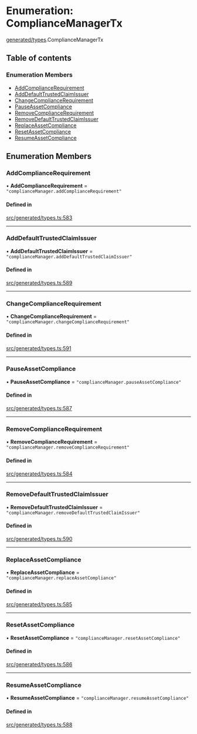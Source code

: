 # Enumeration: ComplianceManagerTx

[generated/types](../wiki/generated.types).ComplianceManagerTx

## Table of contents

### Enumeration Members

- [AddComplianceRequirement](../wiki/generated.types.ComplianceManagerTx#addcompliancerequirement)
- [AddDefaultTrustedClaimIssuer](../wiki/generated.types.ComplianceManagerTx#adddefaulttrustedclaimissuer)
- [ChangeComplianceRequirement](../wiki/generated.types.ComplianceManagerTx#changecompliancerequirement)
- [PauseAssetCompliance](../wiki/generated.types.ComplianceManagerTx#pauseassetcompliance)
- [RemoveComplianceRequirement](../wiki/generated.types.ComplianceManagerTx#removecompliancerequirement)
- [RemoveDefaultTrustedClaimIssuer](../wiki/generated.types.ComplianceManagerTx#removedefaulttrustedclaimissuer)
- [ReplaceAssetCompliance](../wiki/generated.types.ComplianceManagerTx#replaceassetcompliance)
- [ResetAssetCompliance](../wiki/generated.types.ComplianceManagerTx#resetassetcompliance)
- [ResumeAssetCompliance](../wiki/generated.types.ComplianceManagerTx#resumeassetcompliance)

## Enumeration Members

### AddComplianceRequirement

• **AddComplianceRequirement** = ``"complianceManager.addComplianceRequirement"``

#### Defined in

[src/generated/types.ts:583](https://github.com/PolymeshAssociation/polymesh-private-sdk/blob/297c67ce/src/generated/types.ts#L583)

___

### AddDefaultTrustedClaimIssuer

• **AddDefaultTrustedClaimIssuer** = ``"complianceManager.addDefaultTrustedClaimIssuer"``

#### Defined in

[src/generated/types.ts:589](https://github.com/PolymeshAssociation/polymesh-private-sdk/blob/297c67ce/src/generated/types.ts#L589)

___

### ChangeComplianceRequirement

• **ChangeComplianceRequirement** = ``"complianceManager.changeComplianceRequirement"``

#### Defined in

[src/generated/types.ts:591](https://github.com/PolymeshAssociation/polymesh-private-sdk/blob/297c67ce/src/generated/types.ts#L591)

___

### PauseAssetCompliance

• **PauseAssetCompliance** = ``"complianceManager.pauseAssetCompliance"``

#### Defined in

[src/generated/types.ts:587](https://github.com/PolymeshAssociation/polymesh-private-sdk/blob/297c67ce/src/generated/types.ts#L587)

___

### RemoveComplianceRequirement

• **RemoveComplianceRequirement** = ``"complianceManager.removeComplianceRequirement"``

#### Defined in

[src/generated/types.ts:584](https://github.com/PolymeshAssociation/polymesh-private-sdk/blob/297c67ce/src/generated/types.ts#L584)

___

### RemoveDefaultTrustedClaimIssuer

• **RemoveDefaultTrustedClaimIssuer** = ``"complianceManager.removeDefaultTrustedClaimIssuer"``

#### Defined in

[src/generated/types.ts:590](https://github.com/PolymeshAssociation/polymesh-private-sdk/blob/297c67ce/src/generated/types.ts#L590)

___

### ReplaceAssetCompliance

• **ReplaceAssetCompliance** = ``"complianceManager.replaceAssetCompliance"``

#### Defined in

[src/generated/types.ts:585](https://github.com/PolymeshAssociation/polymesh-private-sdk/blob/297c67ce/src/generated/types.ts#L585)

___

### ResetAssetCompliance

• **ResetAssetCompliance** = ``"complianceManager.resetAssetCompliance"``

#### Defined in

[src/generated/types.ts:586](https://github.com/PolymeshAssociation/polymesh-private-sdk/blob/297c67ce/src/generated/types.ts#L586)

___

### ResumeAssetCompliance

• **ResumeAssetCompliance** = ``"complianceManager.resumeAssetCompliance"``

#### Defined in

[src/generated/types.ts:588](https://github.com/PolymeshAssociation/polymesh-private-sdk/blob/297c67ce/src/generated/types.ts#L588)
